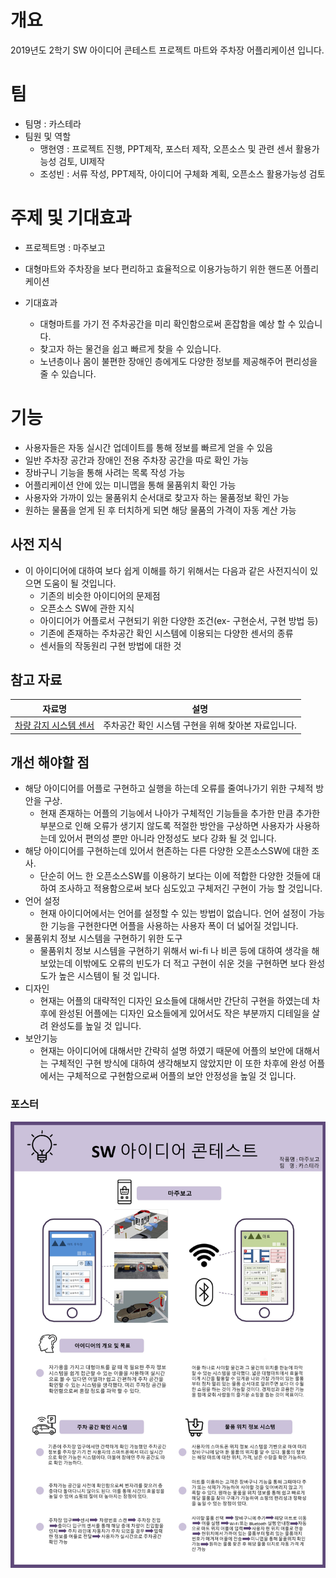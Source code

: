 # 개요
2019년도 2학기 SW 아이디어 콘테스트 프로젝트 마트와 주차장 어플리케이션 입니다.

# 팀
- 팀명 : 카스테라
- 팀원 및 역할
    - 맹현영 : 프로젝트 진행, PPT제작, 포스터 제작, 오픈소스 및 관련 센서 활용가능성 검토, UI제작
    - 조성빈 : 서류 작성, PPT제작, 아이디어 구체화 계획, 오픈소스 활용가능성 검토
    
# 주제 및 기대효과
  - 프로젝트명 : 마주보고
  - 대형마트와 주차장을 보다 편리하고 효율적으로 이용가능하기 위한 핸드폰 어플리케이션
  
  - 기대효과
    - 대형마트를 가기 전 주차공간을 미리 확인함으로써 혼잡함을 예상 할 수 있습니다.
    - 찾고자 하는 물건을 쉽고 빠르게 찾을 수 있습니다.
    - 노년층이나 몸이 불편한 장애인 층에게도 다양한 정보를 제공해주어 편리성을 줄 수 있습니다.
  
# 기능  
  - 사용자들은 자동 실시간 업데이트를 통해 정보를 빠르게 얻을 수 있음
  - 일반 주차장 공간과 장애인 전용 주차장 공간을 따로 확인 가능
  - 장바구니 기능을 통해 사려는 목록 작성 가능
  - 어플리케이션 안에 있는 미니맵을 통해 물품위치 확인 가능
  - 사용자와 가까이 있는 물품위치 순서대로 찾고자 하는 물품정보 확인 가능
  - 원하는 물품을 얻게 된 후 터치하게 되면 해당 물품의 가격이 자동 계산 가능
    
## 사전 지식
- 이 아이디어에 대하여 보다 쉽게 이해를 하기 위해서는 다음과 같은 사전지식이 있으면 도움이 될 것입니다.
  - 기존의 비슷한 아이디어의 문제점
  - 오픈소스 SW에 관한 지식
  - 아이디어가 어플로서 구현되기 위한 다양한 조건(ex- 구현순서, 구현 방법 등) 
  - 기존에 존재하는 주차공간 확인 시스템에 이용되는 다양한 센서의 종류
  - 센서들의 작동원리 구현 방법에 대한 것

## 참고 자료
자료명 | 설명
---- | ----
[차량 감지 시스템 센서](https://www.magotec.com/cardet-kr) | 주차공간 확인 시스템 구현을 위해 찾아본 자료입니다. 

## 개선 해야할 점
- 해당 아이디어를 어플로 구현하고 실행을 하는데 오류를 줄여나가기 위한 구체적 방안을 구상.
  - 현재 존재하는 어플의 기능에서 나아가 구체적인 기능들을 추가한 만큼 추가한 부분으로 인해 오류가 생기지 않도록 적절한 방안을 구상하면 사용자가 사용하는데 있어서 편의성 뿐만 아니라 안정성도 보다 강화 될 것 입니다.
- 해당 아이디어를 구현하는데 있어서 현존하는 다른 다양한 오픈소스SW에 대한 조사.
  - 단순히 어느 한 오픈소스SW를 이용하기 보다는 이에 적합한 다양한 것들에 대하여 조사하고 적용함으로써 보다 심도있고 구체저긴 구현이 가능 할 것입니다.
- 언어 설정
  - 현재 아이디어에서는 언어를 설정할 수 있는 방법이 없습니다. 언어 설정이 가능한 기능을 구현한다면 어플을 사용하는 사용자 폭이 더 넓어질 것입니다.
- 물품위치 정보 시스템을 구현하기 위한 도구
  - 물품위치 정보 시스템을 구현하기 위해서 wi-fi 나 비콘 등에 대하여 생각을 해보았는데 이밖에도 오류의 빈도가 더 적고 구현이 쉬운 것을 구현하면 보다 완성도가 높은 시스템이 될 것 입니다.
- 디자인
  - 현재는 어플의 대략적인 디자인 요소들에 대해서만 간단히 구현을 하였는데 차후에 완성된 어플에는 디자인 요소들에게 있어서도 작은 부분까지 디테일을 살려 완성도를 높일 것 입니다. 
- 보안기능
  - 현재는 아이디어에 대해서만 간략히 설명 하였기 때문에 어플의 보안에 대해서는 구체적인 구현 방식에 대하여 생각해보지 않았지만 이 또한 차후에 완성 어플에서는 구체적으로 구현함으로써 어플의 보안 안정성을 높일 것 입니다.

### 포스터
![](https://github.com/Hyeonyoung27/SW-idea/blob/master/SW%EC%95%84%EC%9D%B4%EB%94%94%EC%96%B4%20%EC%BD%98%ED%85%8C%EC%8A%A4%ED%8A%B8%20%ED%8F%AC%EC%8A%A4%ED%84%B0%20%EC%A0%9C%EC%B6%9C%EC%9A%A9.jpg?raw=true)
